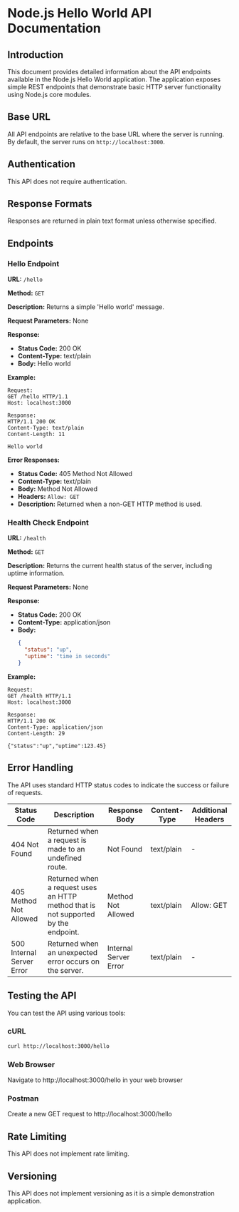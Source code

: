# Node.js Hello World API Documentation

## Introduction

This document provides detailed information about the API endpoints available in the Node.js Hello World application. The application exposes simple REST endpoints that demonstrate basic HTTP server functionality using Node.js core modules.

## Base URL

All API endpoints are relative to the base URL where the server is running. By default, the server runs on `http://localhost:3000`.

## Authentication

This API does not require authentication.

## Response Formats

Responses are returned in plain text format unless otherwise specified.

## Endpoints

### Hello Endpoint

**URL:** `/hello`

**Method:** `GET`

**Description:** Returns a simple 'Hello world' message.

**Request Parameters:** None

**Response:**
- **Status Code:** 200 OK
- **Content-Type:** text/plain
- **Body:** Hello world

**Example:**
```
Request:
GET /hello HTTP/1.1
Host: localhost:3000

Response:
HTTP/1.1 200 OK
Content-Type: text/plain
Content-Length: 11

Hello world
```

**Error Responses:**
- **Status Code:** 405 Method Not Allowed
- **Content-Type:** text/plain
- **Body:** Method Not Allowed
- **Headers:** `Allow: GET`
- **Description:** Returned when a non-GET HTTP method is used.

### Health Check Endpoint

**URL:** `/health`

**Method:** `GET`

**Description:** Returns the current health status of the server, including uptime information.

**Request Parameters:** None

**Response:**
- **Status Code:** 200 OK
- **Content-Type:** application/json
- **Body:**
  ```json
  {
    "status": "up",
    "uptime": "time in seconds"
  }
  ```

**Example:**
```
Request:
GET /health HTTP/1.1
Host: localhost:3000

Response:
HTTP/1.1 200 OK
Content-Type: application/json
Content-Length: 29

{"status":"up","uptime":123.45}
```

## Error Handling

The API uses standard HTTP status codes to indicate the success or failure of requests.

| Status Code | Description | Response Body | Content-Type | Additional Headers |
|-------------|-------------|---------------|--------------|-------------------|
| 404 Not Found | Returned when a request is made to an undefined route. | Not Found | text/plain | - |
| 405 Method Not Allowed | Returned when a request uses an HTTP method that is not supported by the endpoint. | Method Not Allowed | text/plain | Allow: GET |
| 500 Internal Server Error | Returned when an unexpected error occurs on the server. | Internal Server Error | text/plain | - |

## Testing the API

You can test the API using various tools:

### cURL

```bash
curl http://localhost:3000/hello
```

### Web Browser

Navigate to http://localhost:3000/hello in your web browser

### Postman

Create a new GET request to http://localhost:3000/hello

## Rate Limiting

This API does not implement rate limiting.

## Versioning

This API does not implement versioning as it is a simple demonstration application.